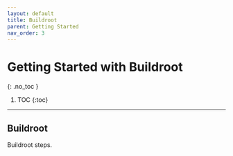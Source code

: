 ```yaml
---
layout: default
title: Buildroot
parent: Getting Started
nav_order: 3
---
```


# Getting Started with Buildroot
{: .no_toc }

1. TOC
{:toc}
---

## Buildroot

Buildroot steps.


